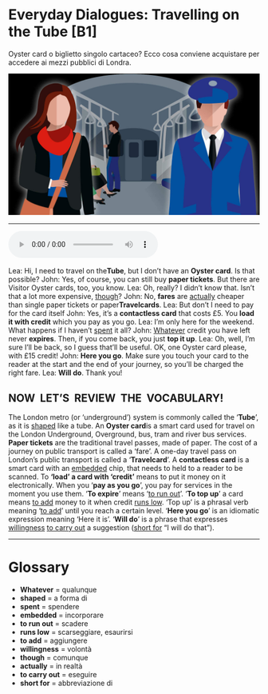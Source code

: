 # Everyday Dialogues: Travelling on the Tube   [B1]

Oyster card o biglietto singolo cartaceo? Ecco cosa conviene acquistare per accedere ai mezzi pubblici di Londra.

![](Everyday%20Dialogues%20Travelling%20on%20the%20Tube.jpg)

--------------

<div>
<audio controls autoplay>
    <source src="https:/raw.githubusercontent.com/dartie/speakup/main/2023-10/Everyday%20Dialogues%20Travelling%20on%20the%20Tube.mp3" type="audio/mpeg">
</audio>
</div>


Lea: Hi, I need to travel on the**Tube**, but I don’t have an **Oyster card**. Is that possible?
John: Yes, of course, you can still buy **paper tickets**. But there are Visitor Oyster cards, too, you know.
Lea: Oh, really? I didn’t know that. Isn’t that a lot more expensive, [though](## "comunque")?
John: No, **fares** are [actually](## "in realtà") cheaper than single paper tickets or paper**Travelcards**.
Lea: But don’t I need to pay for the card itself
John: Yes, it’s a **contactless card** that costs £5. You **load it with credit** which you pay as you go.
Lea: I’m only here for the weekend. What happens if I haven’t [spent](## "spendere") it all?
John: [Whatever](## "qualunque") credit you have left never **expires**. Then, if you come back, you just **top it up**.
Lea: Oh, well, I’m sure I’ll be back, so I guess that’ll be useful. OK, one Oyster card please, with £15 credit!
John: **Here you go**. Make sure you touch your card to the reader at the start and the end of your journey, so you’ll be charged the right fare.
Lea: **Will do**. Thank you!

## NOW  LET’S  REVIEW  THE  VOCABULARY!
The London metro (or ‘underground’) system is commonly called the ‘**Tube**’, as it is [shaped](## "a forma di") like a tube.
An **Oyster card**is a smart card used for travel on the London Underground, Overground, bus, tram and river bus services.
**Paper tickets** are the traditional travel passes, made of paper.
The cost of a journey on public transport is called a ‘fare’.
A one-day travel pass on London’s public transport is called a ‘**Travelcard**’.
A **contactless card** is a smart card with an [embedded](## "incorporare") chip, that needs to held to a reader to be scanned.
To **‘load’ a card with ‘credit’** means to put it money on it electronically.
When you ‘**pay as you go**’, you pay for services in the moment you use them.
‘**To expire**’ means ‘[to run out](## "scadere")’.
‘**To top up**’ a card means [to add](## "aggiungere") money to it when credit [runs low](## "scarseggiare, esaurirsi"). ‘Top up’ is a phrasal verb meaning ‘[to add](## "aggiungere")’ until you reach a certain level.
‘**Here you go**’ is an idiomatic expression meaning ‘Here it is’.
‘**Will do**’ is a phrase that expresses [willingness](## "volontà") [to carry out](## "eseguire") a suggestion ([short for](## "abbreviazione di") “I will do that”).
 

--------------

<div style = "display:block; clear:both; page-break-after:always;"></div>

# Glossary
* **Whatever** = qualunque
* **shaped** = a forma di
* **spent** = spendere
* **embedded** = incorporare
* **to run out** = scadere
* **runs low** = scarseggiare, esaurirsi
* **to add** = aggiungere
* **willingness** = volontà
* **though** = comunque
* **actually** = in realtà
* **to carry out** = eseguire
* **short for** = abbreviazione di
